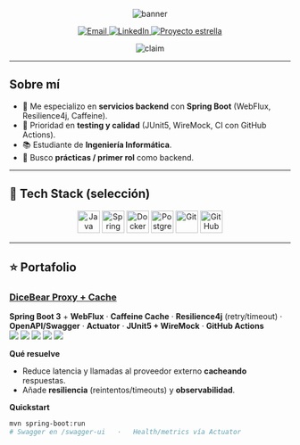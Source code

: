 <!-- ====== HERO / BANNER ====== -->
<p align="center">
  <img src="https://capsule-render.vercel.app/api?type=rect&color=0:0ea5e9,100:16a34a&height=110&section=header&text=Jesús%20R.%20|%20Backend%20Developer&fontColor=ffffff&fontSize=32&fontAlignY=55&desc=Java%20·%20Spring%20Boot%20·%20APIs%20resilientes&descAlignY=85" alt="banner" />
</p>

<!-- ====== CTA ====== -->
<p align="center">
  <a href="mailto:villalbero14@gmail.com">
    <img src="https://img.shields.io/badge/Contáctame-Email-0ea5e9?style=for-the-badge&logo=gmail&logoColor=white&labelColor=111827" alt="Email" />
  </a>
  <a href="https://www.linkedin.com/https://www.linkedin.com/jesús-ramírez-martínez">
    <img src="https://img.shields.io/badge/LinkedIn-Conectemos-0A66C2?style=for-the-badge&logo=linkedin&logoColor=white&labelColor=111827" alt="LinkedIn" />
  </a>
  <a href="https://github.com/jesrammar/spring-dicebear-proxy-cache">
    <img src="https://img.shields.io/badge/Proyecto%20estrella-DiceBear%20Proxy-16a34a?style=for-the-badge&logo=spring&logoColor=white&labelColor=111827" alt="Proyecto estrella" />
  </a>
</p>

<!-- ====== ONE-LINER (marketing) ====== -->
<p align="center">
  <img src="https://readme-typing-svg.demolab.com?font=Fira+Code&size=20&pause=1100&center=true&vCenter=true&width=900&lines=Backend+Developer+enfocado+en+APIs+resilientes%2C+cach%C3%A9+y+pruebas;Java+%7C+Spring+Boot+%7C+WebFlux+%7C+Resilience4j;Estudiante+de+Ing.+Inform%C3%A1tica+%F0%9F%93%96" alt="claim" />
</p>

---

## Sobre mí
- 🎯 Me especializo en **servicios backend** con **Spring Boot** (WebFlux, Resilience4j, Caffeine).
- 🧪 Prioridad en **testing y calidad** (JUnit5, WireMock, CI con GitHub Actions).
- 📚 Estudiante de **Ingeniería Informática**.  
- 🔎 Busco **prácticas / primer rol** como backend.

---

## 🧰 Tech Stack (selección)
<p align="center">
  <img src="https://cdn.jsdelivr.net/gh/devicons/devicon/icons/java/java-original.svg" height="40" alt="Java"/>
  <img src="https://cdn.jsdelivr.net/gh/devicons/devicon/icons/spring/spring-original.svg" height="40" alt="Spring"/>
  <img src="https://cdn.jsdelivr.net/gh/devicons/devicon/icons/docker/docker-original.svg" height="40" alt="Docker"/>
  <img src="https://cdn.jsdelivr.net/gh/devicons/devicon/icons/postgresql/postgresql-original.svg" height="40" alt="PostgreSQL"/>
  <img src="https://cdn.jsdelivr.net/gh/devicons/devicon/icons/git/git-original.svg" height="40" alt="Git"/>
  <img src="https://cdn.jsdelivr.net/gh/devicons/devicon/icons/github/github-original.svg" height="40" alt="GitHub"/>
</p>

---

## ⭐ Portafolio
### [DiceBear Proxy + Cache](https://github.com/jesrammar/spring-dicebear-proxy-cache)
**Spring Boot 3** + **WebFlux** · **Caffeine Cache** · **Resilience4j** (retry/timeout) · **OpenAPI/Swagger** · **Actuator** · **JUnit5 + WireMock** · **GitHub Actions**  
<img src="https://img.shields.io/badge/Java-21-111827?style=flat&logo=openjdk&logoColor=white"> <img src="https://img.shields.io/badge/Spring_Boot-3.x-111827?style=flat&logo=springboot&logoColor=16a34a"> <img src="https://img.shields.io/badge/Caffeine-Cache-111827?style=flat"> <img src="https://img.shields.io/badge/Resilience4j-Retry%2FTimeout-111827?style=flat"> <img src="https://img.shields.io/badge/Docs-OpenAPI%2FSwagger-111827?style=flat">

**Qué resuelve**
- Reduce latencia y llamadas al proveedor externo **cacheando** respuestas.
- Añade **resiliencia** (reintentos/timeouts) y **observabilidad**.

**Quickstart**
```bash
mvn spring-boot:run
# Swagger en /swagger-ui   ·   Health/metrics vía Actuator

